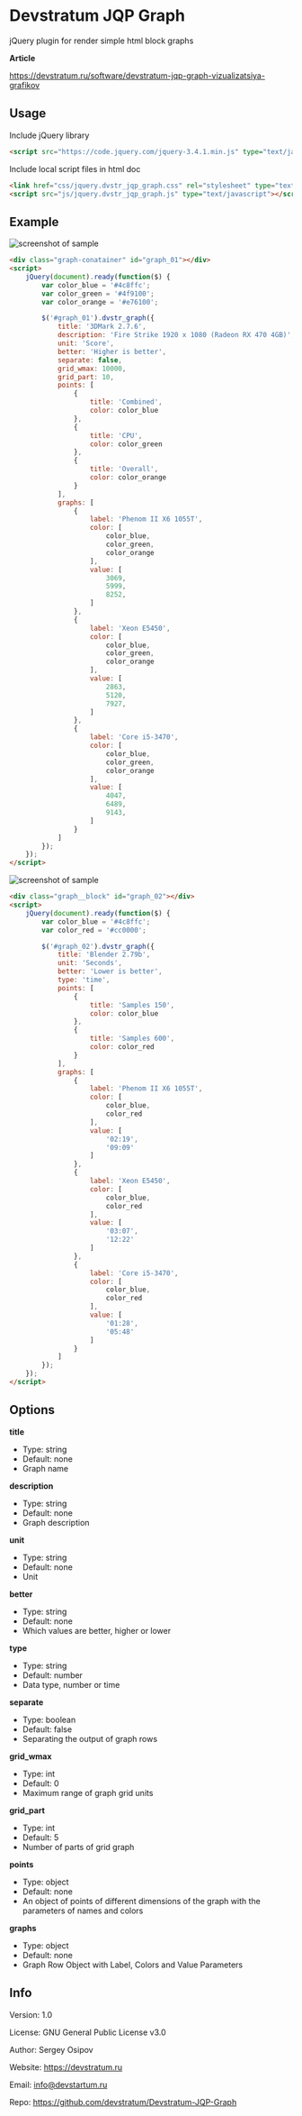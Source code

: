 # Devstratum JQP Graph

jQuery plugin for render simple html block graphs

**Article**

https://devstratum.ru/software/devstratum-jqp-graph-vizualizatsiya-grafikov

## Usage

Include jQuery library

```html
<script src="https://code.jquery.com/jquery-3.4.1.min.js" type="text/javascript"></script>
```

Include local script files in html doc

```html
<link href="css/jquery.dvstr_jqp_graph.css" rel="stylesheet" type="text/css"/>
<script src="js/jquery.dvstr_jqp_graph.js" type="text/javascript"></script>
```
## Example

![screenshot of sample](http://devstratum.ru/images/articles/2019/11/devstratum-jqp-graph-vizualizatsiya-grafikov/devstratum-jqp-graph-vizualizatsiya-grafikov_example.jpg)

```html
<div class="graph-conatainer" id="graph_01"></div>
<script>
    jQuery(document).ready(function($) {
        var color_blue = '#4c8ffc';
        var color_green = '#4f9100';
        var color_orange = '#e76100';

        $('#graph_01').dvstr_graph({
            title: '3DMark 2.7.6',
            description: 'Fire Strike 1920 x 1080 (Radeon RX 470 4GB)',
            unit: 'Score',
            better: 'Higher is better',
            separate: false,
            grid_wmax: 10000,
            grid_part: 10,
            points: [
                {
                    title: 'Combined',
                    color: color_blue
                },
                {
                    title: 'CPU',
                    color: color_green
                },
                {
                    title: 'Overall',
                    color: color_orange
                }
            ],
            graphs: [
                {
                    label: 'Phenom II X6 1055T',
                    color: [
                        color_blue,
                        color_green,
                        color_orange
                    ],
                    value: [
                        3069,
                        5999,
                        8252,
                    ]
                },
                {
                    label: 'Xeon E5450',
                    color: [
                        color_blue,
                        color_green,
                        color_orange
                    ],
                    value: [
                        2863,
                        5120,
                        7927,
                    ]
                },
                {
                    label: 'Core i5-3470',
                    color: [
                        color_blue,
                        color_green,
                        color_orange
                    ],
                    value: [
                        4047,
                        6489,
                        9143,
                    ]
                }
            ]
        });
    });
</script>
```
![screenshot of sample](http://devstratum.ru/images/articles/2019/11/devstratum-jqp-graph-vizualizatsiya-grafikov/devstratum-jqp-graph-vizualizatsiya-grafikov_example-time.jpg)

```html
<div class="graph__block" id="graph_02"></div>
<script>
    jQuery(document).ready(function($) {
        var color_blue = '#4c8ffc';
        var color_red = '#cc0000';

        $('#graph_02').dvstr_graph({
            title: 'Blender 2.79b',
            unit: 'Seconds',
            better: 'Lower is better',
            type: 'time',
            points: [
                {
                    title: 'Samples 150',
                    color: color_blue
                },
                {
                    title: 'Samples 600',
                    color: color_red
                }
            ],
            graphs: [
                {
                    label: 'Phenom II X6 1055T',
                    color: [
                        color_blue,
                        color_red
                    ],
                    value: [
                        '02:19',
                        '09:09'
                    ]
                },
                {
                    label: 'Xeon E5450',
                    color: [
                        color_blue,
                        color_red
                    ],
                    value: [
                        '03:07',
                        '12:22'
                    ]
                },
                {
                    label: 'Core i5-3470',
                    color: [
                        color_blue,
                        color_red
                    ],
                    value: [
                        '01:28',
                        '05:48'
                    ]
                }
            ]
        });
    });
</script>
```

## Options

**title**

* Type: string
* Default: none
* Graph name

**description**

* Type: string
* Default: none
* Graph description

**unit**

* Type: string
* Default: none
* Unit

**better**

* Type: string
* Default: none
* Which values are better, higher or lower

**type**
* Type: string
* Default: number
* Data type, number or time

**separate**

* Type: boolean
* Default: false
* Separating the output of graph rows

**grid_wmax**
* Type: int
* Default: 0
* Maximum range of graph grid units

**grid_part**

* Type: int
* Default: 5
* Number of parts of grid graph

**points**

* Type: object
* Default: none
* An object of points of different dimensions of the graph with the parameters of names and colors

**graphs**

* Type: object
* Default: none
* Graph Row Object with Label, Colors and Value Parameters

## Info

Version: 1.0

License: GNU General Public License v3.0

Author: Sergey Osipov

Website: https://devstratum.ru

Email: info@devstartum.ru

Repo: https://github.com/devstratum/Devstratum-JQP-Graph
